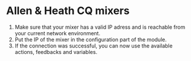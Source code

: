 # Allen & Heath CQ mixers

1. Make sure that your mixer has a valid IP adress and is reachable from your current network environment.
2. Put the IP of the mixer in the configuration part of the module.
3. If the connection was successful, you can now use the available actions, feedbacks and variables. 
